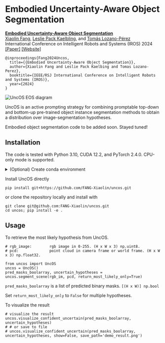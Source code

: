 # Embodied Uncertainty-Aware Object Segmentation

**[Embodied Uncertainty-Aware Object Segmentation](https://sites.google.com/view/embodied-uncertain-seg)**
<br />
[Xiaolin Fang](https://fang-xiaolin.github.io/), 
[Leslie Pack Kaelbling](https://people.csail.mit.edu/lpk/), and
[Tomás Lozano-Pérez](https://people.csail.mit.edu/tlp/)
<br />
International Conference on Intelligent Robots and Systems (IROS) 2024
<br />
[[Paper]]()
[[Website]](https://sites.google.com/view/embodied-uncertain-seg)
```
@inproceedings{Fang2024Uncos,
  title={{Embodied Uncertainty-Aware Object Segmentation}},
  author={Xiaolin Fang and Leslie Pack Kaelbing and Tomas Lozano-Perez},
  booktitle={IEEE/RSJ International Conference on Intelligent Robots and Systems (IROS)},
  year={2024}
}
```

![UncOS EOS diagram](assets/eos_uncos_diagram.png?raw=true)

UncOS is an active prompting strategy for combining promptable top-down 
and bottom-up pre-trained object instance segmentation methods to obtain 
a distribution over image-segmentation hypotheses.

Embodied object segmentation code to be added soon. Stayed tuned!

## Installation

The code is tested with Python 3.10, CUDA 12.2, and PyTorch 2.4.0. CPU-only mode is supported. 
<details>
<summary>(Optional) Create conda environment</summary>

```
conda create --name uncos_env python=3.10
conda activate uncos_env
```
</details>

Install UncOS directly

```
pip install git+https://github.com/FANG-Xiaolin/uncos.git
```

or clone the repository locally and install with

```
git clone git@github.com:FANG-Xiaolin/uncos.git
cd uncos; pip install -e .
```

## Usage

To retrieve the most likely hypothesis from UncOS. 
``` 
# rgb_image:        rgb image in 0-255. (H x W x 3) np.uint8.
# pcd:              point cloud in camera frame or world frame. (H x W x 3) np.float32.

from uncos import UncOS
uncos = UncOS()
pred_masks_boolarray, uncertain_hypotheses = uncos.segment_scene(rgb_im, pcd, return_most_likely_only=True)
```

`pred_masks_boolarray` is a list of predicted binary masks. `[(H x W)] np.bool`

Set `return_most_likely_only` to `False` for multiple hypotheses.

To visualize the result
``` 
# visualize the result
uncos.visualize_confident_uncertain(pred_masks_boolarray, uncertain_hypotheses)
# # or save to file
# uncos.visualize_confident_uncertain(pred_masks_boolarray, uncertain_hypotheses, show=False, save_path='demo_result.png')
```
